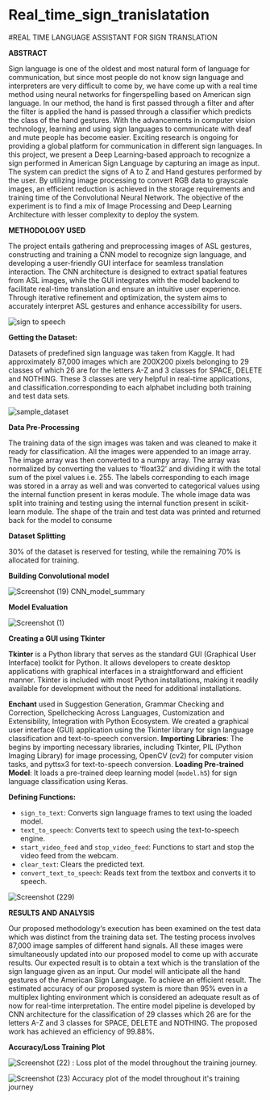 # Real_time_sign_tranislatation
#REAL TIME LANGUAGE ASSISTANT FOR SIGN TRANSLATION

****ABSTRACT****


Sign language is one of the oldest
and most natural form of language
for communication, but since most
people do not know sign language
and interpreters are very difficult to
come by, we have come up with a
real time method using neural
networks for fingerspelling based
on American sign language. In our
method, the hand is first passed
through a filter and after the filter is
applied the hand is passed through a
classifier which predicts the class of
the hand gestures.
With the advancements in computer
vision technology, learning and
using sign languages to
communicate with deaf and mute
people has become easier. Exciting
research is ongoing for providing a
global platform for communication
in different sign languages. In this
project, we present a Deep
Learning-based approach to
recognize a sign performed in
American Sign Language by
capturing an image as input. The
system can predict the signs of A to
Z and Hand gestures performed by
the user. By utilizing image
processing to convert RGB data to
grayscale images, an efficient
reduction is achieved in the storage
requirements and training time of
the Convolutional Neural Network.
The objective of the experiment is
to find a mix of Image Processing
and Deep Learning Architecture
with lesser complexity to deploy the
system.


**METHODOLOGY USED**


The project entails gathering and
preprocessing images of ASL
gestures, constructing and training a
CNN model to recognize sign
language, and developing a
user-friendly GUI interface for
seamless translation interaction. The
CNN architecture is designed to
extract spatial features from ASL
images, while the GUI integrates
with the model backend to facilitate
real-time translation and ensure an
intuitive user experience. Through
iterative refinement and
optimization, the system aims to
accurately interpret ASL gestures
and enhance accessibility for users.


![sign to speech](https://github.com/ranjithsurineni/Real_time_sign_tranislatation/assets/118590392/4aa16e9e-76a3-4859-ad0d-a72a4ed31df7)


**Getting the Dataset:**


Datasets of predefined sign language was taken from Kaggle. It had approximately 87,000
images which are 200X200 pixels belonging to 29 classes of which 26 are for the letters A-Z
and 3 classes for SPACE, DELETE and NOTHING. These 3 classes are very helpful in
real-time applications, and classification.corresponding to each alphabet including both
training and test data sets.


![sample_dataset](https://github.com/ranjithsurineni/Real_time_sign_tranislatation/assets/118590392/082ed099-6848-49a9-bcc6-86bdb0076508)

**Data Pre-Processing**


The training data of the sign images was taken and was cleaned to make it ready for
classification. All the images were appended to an image array. The image array was then
converted to a numpy array. The array was normalized by converting the values to ‘float32’
and dividing it with the total sum of the pixel values i.e. 255. The labels corresponding to each
image was stored in a array as well and was converted to categorical values using the internal
function present in keras module. The whole image data was split into training and testing
using the internal function present in scikit-learn module. The shape of the train and test data
was printed and returned back for the model to consume


****Dataset Splitting****


30% of the dataset is reserved for testing, while the
remaining 70% is allocated for training. 


**Building Convolutional model**

![Screenshot (19)](https://github.com/ranjithsurineni/Real_time_sign_tranislatation/assets/118590392/2ab587fa-21fd-4114-a0f1-975727d5f76e)
CNN_model_summary

**Model Evaluation**

![Screenshot (1)](https://github.com/ranjithsurineni/Real_time_sign_tranislatation/assets/118590392/e9b2b0c9-e259-4aa2-aaf8-735e87592432)


**Creating a GUI using Tkinter**

**Tkinter** is a Python library that serves as the standard GUI (Graphical User Interface) toolkit
for Python. It allows developers to create desktop applications with graphical interfaces in a
straightforward and efficient manner. Tkinter is included with most Python installations,
making it readily available for development without the need for additional installations.

**Enchant** used in Suggestion Generation, Grammar Checking and Correction, Spellchecking
Across Languages, Customization and Extensibility, Integration with Python Ecosystem.
We created a graphical user interface (GUI) application using the Tkinter library for sign
language classification and text-to-speech conversion.
**Importing Libraries**: The begins by importing necessary libraries, including Tkinter, PIL
(Python Imaging Library) for image processing, OpenCV (cv2) for computer vision tasks, and
pyttsx3 for text-to-speech conversion.
**Loading Pre-trained Model**: It loads a pre-trained deep learning model (`model.h5`) for sign
language classification using Keras.


**Defining Functions:**
- `sign_to_text`: Converts sign language frames to text using the loaded model.
- `text_to_speech`: Converts text to speech using the text-to-speech engine.
- `start_video_feed` and `stop_video_feed`: Functions to start and stop the video feed from
the webcam.
- `clear_text`: Clears the predicted text.
- `convert_text_to_speech`: Reads text from the textbox and converts it to speech.


![Screenshot (229)](https://github.com/ranjithsurineni/Real_time_sign_tranislatation/assets/118590392/e4f188da-4c98-4393-a502-69cb7f94bff3)


**RESULTS AND ANALYSIS**


Our proposed methodology‘s execution has been examined on the test data which was distinct
from the training data set. The testing process involves 87,000 image samples of different
hand signals. All these images were simultaneously updated into our proposed model to come
up with accurate results. Our expected result is to obtain a text which is the translation of the
sign language given as an input. Our model will anticipate all the hand gestures of the
American Sign Language. To achieve an efficient result. The estimated accuracy of our
proposed system is more than 95% even in a multiplex lighting environment which is
considered an adequate result as of now for real-time interpretation. The entire model pipeline
is developed by CNN architecture for the classification of 29 classes which 26 are for the
letters A-Z and 3 classes for SPACE, DELETE and NOTHING. The proposed work has
achieved an efficiency of 99.88%. 

**Accuracy/Loss Training Plot**

![Screenshot (22)](https://github.com/ranjithsurineni/Real_time_sign_tranislatation/assets/118590392/1b181893-7ade-423a-a416-d3d373353489)
: Loss plot of the model throughout the training journey.

![Screenshot (23)](https://github.com/ranjithsurineni/Real_time_sign_tranislatation/assets/118590392/f73d9ae8-8603-4fae-8159-b0202afc05d4)
Accuracy plot of the model throughout it's training journey
